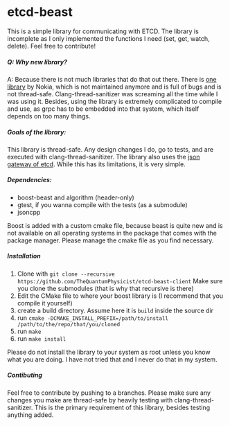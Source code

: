 # etcd-beast

This is a simple library for communicating with ETCD. The library is incomplete as I only implemented the functions I need (set, get, watch, delete). Feel free to contribute!

##### Q: Why new library?

A: Because there is not much libraries that do that out there. There is [one library](https://github.com/nokia/etcd-cpp-apiv3) by Nokia, which is not maintained anymore and is full of bugs and is not thread-safe. Clang-thread-sanitizer was screaming all the time while I was using it. Besides, using the library is extremely complicated to compile and use, as grpc has to be embedded into that system, which itself depends on too many things.

##### Goals of the library:
This library is thread-safe. Any design changes I do, go to tests, and are executed with clang-thread-sanitizer. The library also uses the [json gateway of etcd](https://coreos.com/etcd/docs/latest/dev-guide/api_grpc_gateway.html). While this has its limitations, it is very simple.

##### Dependencies:
- boost-beast and algorithm (header-only)
- gtest, if you wanna compile with the tests (as a submodule)
- jsoncpp

Boost is added with a custom cmake file, because beast is quite new and is not available on all operating systems in the package that comes with the package manager. Please manage the cmake file as you find necessary.

##### Installation
1. Clone with 
`git clone --recursive https://github.com/TheQuantumPhysicist/etcd-beast-client`
Make sure you clone the submodules (that is why that recursive is there)
2. Edit the CMake file to where your boost library is (I recommend that you compile it yourself)
3. create a build directory. Assume here it is `build` inside the source dir
4. run `cmake -DCMAKE_INSTALL_PREFIX=/path/to/install /path/to/the/repo/that/you/cloned`
5. run `make`
6. run `make install`

Please do not install the library to your system as root unless you know what you are doing. I have not tried that and I never do that in my system.

##### Contibuting
Feel free to contribute by pushing to a branches. Please make sure any changes you make are thread-safe by heavily testing with clang-thread-sanitizer. This is the primary requirement of this library, besides testing anything added.
